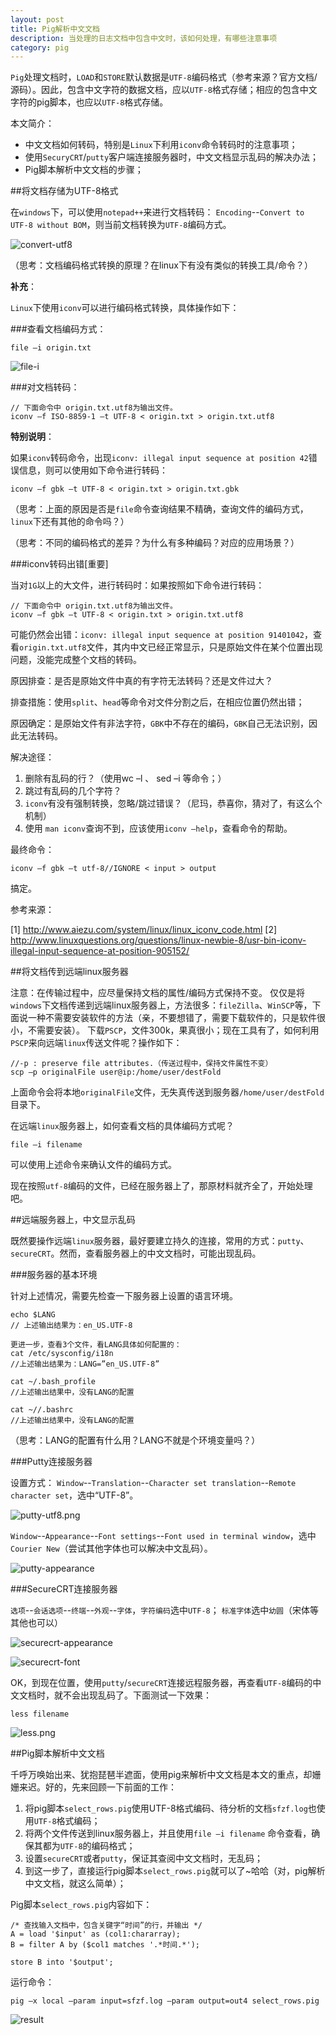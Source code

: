 ```yaml
---
layout: post
title: Pig解析中文文档
description: 当处理的日志文档中包含中文时，该如何处理，有哪些注意事项
category: pig
---
```


`Pig`处理文档时，`LOAD`和`STORE`默认数据是`UTF-8`编码格式（参考来源？官方文档/源码）。因此，包含中文字符的数据文档，应以`UTF-8`格式存储；相应的包含中文字符的pig脚本，也应以`UTF-8`格式存储。

本文简介：

* 中文文档如何转码，特别是`Linux`下利用`iconv`命令转码时的注意事项；
* 使用`SecuryCRT`/`putty`客户端连接服务器时，中文文档显示乱码的解决办法；
* Pig脚本解析中文文档的步骤；

##将文档存储为UTF-8格式

在`windows`下，可以使用`notepad++`来进行文档转码：
`Encoding`--`Convert to UTF-8 without BOM`，则当前文档转换为`UTF-8`编码方式。
 
![convert-utf8](/images/pig-deal-with-chinese/convert-utf8.png)

（思考：文档编码格式转换的原理？在linux下有没有类似的转换工具/命令？）

__补充__：

`Linux`下使用`iconv`可以进行编码格式转换，具体操作如下：

###查看文档编码方式：

	file –i origin.txt

![file-i](/images/pig-deal-with-chinese/file-i.png)
 
###对文档转码：

	// 下面命令中 origin.txt.utf8为输出文件。
	iconv –f ISO-8859-1 –t UTF-8 < origin.txt > origin.txt.utf8

__特别说明__：

如果`iconv`转码命令，出现`iconv: illegal input sequence at position 42`错误信息，则可以使用如下命令进行转码：

	iconv –f gbk –t UTF-8 < origin.txt > origin.txt.gbk

（思考：上面的原因是否是`file`命令查询结果不精确，查询文件的编码方式，`linux`下还有其他的命令吗？）

（思考：不同的编码格式的差异？为什么有多种编码？对应的应用场景？）

###iconv转码出错[重要]

当对`1G`以上的大文件，进行转码时：如果按照如下命令进行转码：

	// 下面命令中 origin.txt.utf8为输出文件。
	iconv –f gbk –t UTF-8 < origin.txt > origin.txt.utf8

可能仍然会出错：`iconv: illegal input sequence at position 91401042`，查看`origin.txt.utf8`文件，其内中文已经正常显示，只是原始文件在某个位置出现问题，没能完成整个文档的转码。

原因排查：是否是原始文件中真的有字符无法转码？还是文件过大？

排查措施：使用`split`、`head`等命令对文件分割之后，在相应位置仍然出错；

原因确定：是原始文件有非法字符，`GBK`中不存在的编码，`GBK`自己无法识别，因此无法转码。

解决途径：

1. 删除有乱码的行？（使用wc –l 、 sed –i 等命令；） 
2. 跳过有乱码的几个字符？
3. `iconv`有没有强制转换，忽略/跳过错误？（尼玛，恭喜你，猜对了，有这么个机制）
4. 使用 `man iconv`查询不到，应该使用`iconv –help`，查看命令的帮助。


最终命令：

	iconv –f gbk –t utf-8//IGNORE < input > output 

搞定。

参考来源：

[1]	http://www.aiezu.com/system/linux/linux_iconv_code.html
[2] http://www.linuxquestions.org/questions/linux-newbie-8/usr-bin-iconv-illegal-input-sequence-at-position-905152/

##将文档传到远端linux服务器

注意：在传输过程中，应尽量保持文档的属性/编码方式保持不变。
仅仅是将`windows`下文档传递到远端linux服务器上，方法很多：`fileZilla`、`WinSCP`等，下面说一种不需要安装软件的方法（亲，不要想错了，需要下载软件的，只是软件很小，不需要安装）。
下载`PSCP`，文件300k，果真很小；现在工具有了，如何利用`PSCP`来向远端`linux`传送文件呢？操作如下：

	//-p : preserve file attributes.（传送过程中，保持文件属性不变）
	scp –p originalFile user@ip:/home/user/destFold

上面命令会将本地`originalFile`文件，无失真传送到服务器`/home/user/destFold`目录下。

在远端`linux`服务器上，如何查看文档的具体编码方式呢？

	file –i filename

可以使用上述命令来确认文件的编码方式。

现在按照`utf-8`编码的文件，已经在服务器上了，那原材料就齐全了，开始处理吧。

##远端服务器上，中文显示乱码

既然要操作远端`linux`服务器，最好要建立持久的连接，常用的方式：`putty`、`secureCRT`。然而，查看服务器上的中文文档时，可能出现乱码。

###服务器的基本环境

针对上述情况，需要先检查一下服务器上设置的语言环境。

	echo $LANG
	// 上述输出结果为：en_US.UTF-8

	更进一步，查看3个文件，看LANG具体如何配置的：
	cat /etc/sysconfig/i18n
	//上述输出结果为：LANG=”en_US.UTF-8”

	cat ~/.bash_profile
	//上述输出结果中，没有LANG的配置

	cat ~//.bashrc
	//上述输出结果中，没有LANG的配置

（思考：LANG的配置有什么用？LANG不就是个环境变量吗？）

###Putty连接服务器

设置方式：
`Window`--`Translation`--`Character set translation`--`Remote character set`，选中“UTF-8”。

![putty-utf8.png](/images/pig-deal-with-chinese/putty-utf8.png)

`Window`--`Appearance`--`Font settings`--`Font used in terminal window`，选中`Courier New`（尝试其他字体也可以解决中文乱码）。

![putty-appearance](/images/pig-deal-with-chinese/putty-appearance.png)

###SecureCRT连接服务器

`选项`--`会话选项`--`终端`--`外观`--`字体`，`字符编码`选中`UTF-8`；
`标准字体`选中`幼圆`（宋体等其他也可以）

 ![securecrt-appearance](/images/pig-deal-with-chinese/securecrt-appearance.png)

 ![securecrt-font](/images/pig-deal-with-chinese/securecrt-font.png)

OK，到现在位置，使用`putty`/`secureCRT`连接远程服务器，再查看`UTF-8`编码的中文文档时，就不会出现乱码了。下面测试一下效果：

	less filename

 ![less.png](/images/pig-deal-with-chinese/less.png)

##Pig脚本解析中文文档

千呼万唤始出来、犹抱琵琶半遮面，使用pig来解析中文文档是本文的重点，却姗姗来迟。好的，先来回顾一下前面的工作：

1. 将pig脚本`select_rows.pig`使用UTF-8格式编码、待分析的文档`sfzf.log`也使用`UTF-8`格式编码；
2. 将两个文件传送到linux服务器上，并且使用`file –i filename` 命令查看，确保其都为`UTF-8`的编码格式；
3. 设置`secureCRT`或者`putty`，保证其查阅中文文档时，无乱码；
4. 到这一步了，直接运行pig脚本`select_rows.pig`就可以了~哈哈（对，pig解析中文文档，就这么简单）；

Pig脚本`select_rows.pig`内容如下：

	/* 查找输入文档中，包含关键字“时间”的行，并输出 */
	A = load '$input' as (col1:chararray);
	B = filter A by ($col1 matches '.*时间.*');

	store B into '$output';


运行命令：

	pig –x local –param input=sfzf.log –param output=out4 select_rows.pig

![result](/images/pig-deal-with-chinese/result.png)


[NingG]:    http://ningg.github.com  "NingG"
